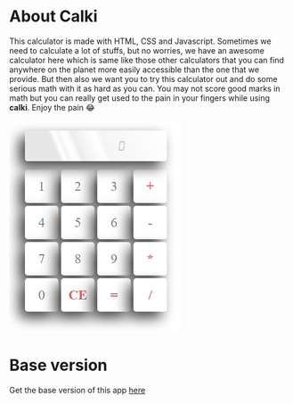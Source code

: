 # About Calki

This calculator is made with HTML, CSS and Javascript. Sometimes we need to calculate a lot of stuffs, but no worries, we have an awesome calculator here which is same like those other calculators that you can find anywhere on the planet more easily accessible than the one that we provide. But then also we want you to try this calculator out and do some serious math with it as hard as you can. You may not score good marks in math but you can really get used to the pain in your fingers while using **calki**. Enjoy the pain 😂

<img src="calculator.png" />

# Base version

Get the base version of this app [here](https://github.com/hiddartho/Calculator)
